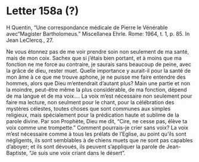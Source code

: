 # Letter 158a \(?\)

H Quentin, “Une correspondance médicale de Pierre le Vénérable avec“Magister Bartholomeus.” Miscellanea Ehrle. Rome: 1964, t. 1, p. 85. In Jean LeClercq., 27.

Ne vous étonnez pas de me voir prendre soin non seulement de ma santé, mais de mon coix. Sachex que si j’étais bien portant, et à moins que ma fonction ne me force au contraire, je saurais sans beaucoup de peine, avec la grâce de dieu, rester muet. Quelle importance y aurait-il pour la santé de mon âme à ce que me trouve aphone, je ne puisse me faire entendre des hommes, alors que Dieu m’entendrait  d’autant plus? Main une partie et non la moindre, peut-être même la plus considérable, de ma fonction, dépend de ma langue et de ma voix.… La voix m’est nécessaire non seulement pour faire ma lecture, non seulment pour le chant, pour la célébration des mystères célestes, toutes choses que sont communes aux simples religieux, mais spécialement pour la prédication haute et sublime de la parole divine. Par son Prophète, Dieu me dit, “Cire, ne cesse pas, élève ta voix comme une trompette.” Comment pourrais-je crier sans voix? La voix m’est nécessaire comme à tous les prélats de l’Eglise, au point qu’ils sont négligents, ils sont semblables à de chiens muets que ne sont pas capables d’aboyer; et ils sont dévoués, ils peuvent s’appliquer la parole de Jean-Baptiste, “Je suis une voix criant dans le désert”.

